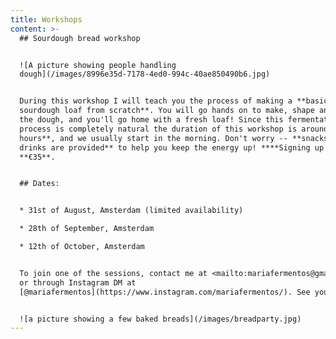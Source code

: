 ```yaml
---
title: Workshops
content: >-
  ## Sourdough bread workshop


  ![A picture showing people handling
  dough](/images/8996e35d-7178-4ed0-994c-40ae850490b6.jpg)


  During this workshop I will teach you the process of making a **basic
  sourdough loaf from scratch**. You will go hands on to make, shape and bake
  the dough, and you'll go home with a fresh loaf! Since this fermentation
  process is completely natural the duration of this workshop is around **4 to 5
  hours**, and we usually start in the morning. Don't worry -- **snacks and
  drinks are provided** to help you keep the energy up! ****Signing up costs
  **€35**.


  ## Dates:


  * 31st of August, Amsterdam (limited availability)

  * 28th of September, Amsterdam

  * 12th of October, Amsterdam


  To join one of the sessions, contact me at <mailto:mariafermentos@gmail.com>
  or through Instagram DM at
  [@mariafermentos](https://www.instagram.com/mariafermentos/). See you soon!


  ![a picture showing a few baked breads](/images/breadparty.jpg)
---
```


